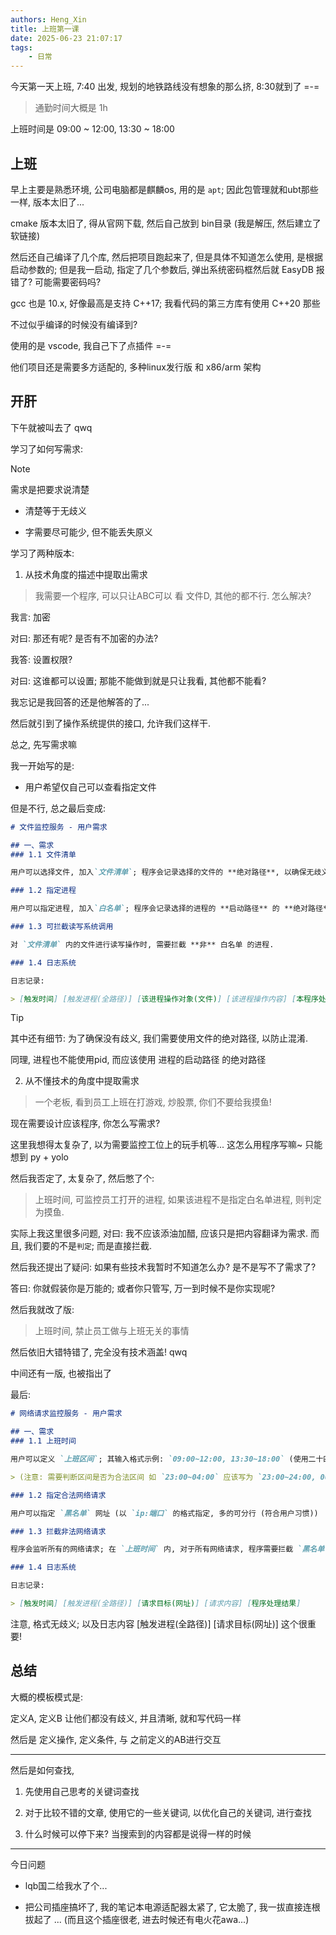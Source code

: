 ```yaml
---
authors: Heng_Xin
title: 上班第一课
date: 2025-06-23 21:07:17
tags:
    - 日常
---
```


今天第一天上班, 7:40 出发, 规划的地铁路线没有想象的那么挤, 8:30就到了 =-=

<!-- truncate -->

> 通勤时间大概是 1h

上班时间是 09:00 ~ 12:00, 13:30 ~ 18:00

## 上班

早上主要是熟悉环境, 公司电脑都是麒麟os, 用的是 `apt`; 因此包管理就和ubt那些一样, 版本太旧了...

cmake 版本太旧了, 得从官网下载, 然后自己放到 bin目录 (我是解压, 然后建立了软链接)

然后还自己编译了几个库, 然后把项目跑起来了, 但是具体不知道怎么使用, 是根据启动参数的; 但是我一启动, 指定了几个参数后, 弹出系统密码框然后就 EasyDB 报错了? 可能需要密码吗?

gcc 也是 10.x, 好像最高是支持 C++17; 我看代码的第三方库有使用 C++20 那些

不过似乎编译的时候没有编译到?

使用的是 vscode, 我自己下了点插件 =-=

他们项目还是需要多方适配的, 多种linux发行版 和 x86/arm 架构

## 开肝

下午就被叫去了 qwq

学习了如何写需求:

> [!NOTE]
> 需求是把要求说清楚
>
> - 清楚等于无歧义
>
> - 字需要尽可能少, 但不能丢失原义

学习了两种版本:

1. 从技术角度的描述中提取出需求

> 我需要一个程序, 可以只让ABC可以 看 文件D, 其他的都不行. 怎么解决?

我言: 加密

对曰: 那还有呢? 是否有不加密的办法?

我答: 设置权限?

对曰: 这谁都可以设置; 那能不能做到就是只让我看, 其他都不能看?

我忘记是我回答的还是他解答的了...

然后就引到了操作系统提供的接口, 允许我们这样干.

总之, 先写需求嘛

我一开始写的是:

- 用户希望仅自己可以查看指定文件

但是不行, 总之最后变成:

```md
# 文件监控服务 - 用户需求

## 一、需求
### 1.1 文件清单

用户可以选择文件, 加入`文件清单`; 程序会记录选择的文件的 **绝对路径**, 以确保无歧义.

### 1.2 指定进程

用户可以指定进程, 加入`白名单`; 程序会记录选择的进程的 **启动路径** 的 **绝对路径** 作为唯一进程标识. 

### 1.3 可拦截读写系统调用

对 `文件清单` 内的文件进行读写操作时, 需要拦截 **非** 白名单 的进程.

### 1.4 日志系统

日志记录:

> [触发时间] [触发进程(全路径)] [该进程操作对象(文件)] [该进程操作内容] [本程序处理结果]
```

> [!TIP]
> 其中还有细节: 为了确保没有歧义, 我们需要使用文件的绝对路径, 以防止混淆.
>
> 同理, 进程也不能使用pid, 而应该使用 进程的启动路径 的绝对路径

2. 从不懂技术的角度中提取需求

> 一个老板, 看到员工上班在打游戏, 炒股票, 你们不要给我摸鱼!

现在需要设计应该程序, 你怎么写需求?

这里我想得太复杂了, 以为需要监控工位上的玩手机等... 这怎么用程序写嘛~ 只能想到 py + yolo

然后我否定了, 太复杂了, 然后憋了个:

> 上班时间, 可监控员工打开的进程, 如果该进程不是指定白名单进程, 则判定为摸鱼.

实际上我这里很多问题, 对曰: 我不应该添油加醋, 应该只是把内容翻译为需求. 而且, 我们要的不是`判定`; 而是直接拦截.

然后我还提出了疑问: 如果有些技术我暂时不知道怎么办? 是不是写不了需求了?

答曰: 你就假装你是万能的; 或者你只管写, 万一到时候不是你实现呢?

然后我就改了版:

> 上班时间, 禁止员工做与上班无关的事情

然后依旧大错特错了, 完全没有技术涵盖! qwq

中间还有一版, 也被指出了

最后:

```md
# 网络请求监控服务 - 用户需求

## 一、需求
### 1.1 上班时间

用户可以定义 `上班区间`; 其输入格式示例: `09:00~12:00, 13:30~18:00` (使用二十四小时制; 如果有多个区间, 需要使用`英文逗号`隔开)

> (注意: 需要判断区间是否为合法区间 如 `23:00~04:00` 应该写为 `23:00~24:00, 00:00~04:00`)

### 1.2 指定合法网络请求

用户可以指定 `黑名单` 网址 (以 `ip:端口` 的格式指定, 多的可分行 (符合用户习惯))

### 1.3 拦截非法网络请求

程序会监听所有的网络请求; 在 `上班时间` 内, 对于所有网络请求, 程序需要拦截 `黑名单` 的请求.

### 1.4 日志系统

日志记录:

> [触发时间] [触发进程(全路径)] [请求目标(网址)] [请求内容] [程序处理结果]
```

注意, 格式无歧义; 以及日志内容 [触发进程(全路径)] [请求目标(网址)] 这个很重要!

## 总结

大概的模板模式是:

定义A, 定义B 让他们都没有歧义, 并且清晰, 就和写代码一样

然后是 定义操作, 定义条件, 与 之前定义的AB进行交互

---

然后是如何查找,

1. 先使用自己思考的关键词查找

2. 对于比较不错的文章, 使用它的一些关键词, 以优化自己的关键词, 进行查找

3. 什么时候可以停下来? 当搜索到的内容都是说得一样的时候

---

今日问题

- lqb国二给我水了个...

- 把公司插座搞坏了, 我的笔记本电源适配器太紧了, 它太脆了, 我一拔直接连根拔起了 ... (而且这个插座很老, 进去时候还有电火花awa...)